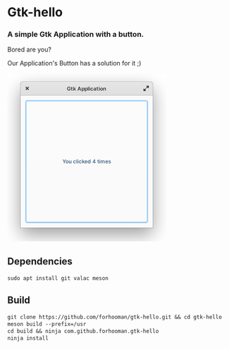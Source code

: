 # Gtk-hello

### A simple Gtk Application with a button.

Bored are you? 

Our Application's Button has a solution for it ;)

![](data/assets/screenshots/screenshot01.png)

## Dependencies

```
sudo apt install git valac meson
```

## Build

```
git clone https://github.com/forhooman/gtk-hello.git && cd gtk-hello
meson build --prefix=/usr
cd build && ninja com.github.forhooman.gtk-hello
ninja install
```
